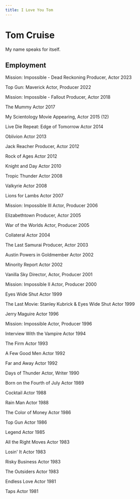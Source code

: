 ```yaml
---
title: I Love You Tom
---
```


# Tom Cruise

My name speaks for itself.

## Employment

Mission: Impossible - Dead Reckoning
Producer, Actor 2023

Top Gun: Maverick
Actor, Producer 2022 

Mission: Impossible - Fallout
Producer, Actor 2018 

The Mummy
Actor 2017 

My Scientology Movie
Appearing, Actor 2015 (12) 

Live Die Repeat: Edge of Tomorrow
Actor 2014 

Oblivion
Actor 2013 

Jack Reacher
Producer, Actor 2012

Rock of Ages
Actor 2012 

Knight and Day
Actor 2010 

Tropic Thunder
Actor 2008 

Valkyrie
Actor 2008 

Lions for Lambs
Actor 2007 

Mission: Impossible III
Actor, Producer 2006 

Elizabethtown
Producer, Actor 2005 

War of the Worlds
Actor, Producer 2005 

Collateral
Actor 2004 

The Last Samurai
Producer, Actor 2003 

Austin Powers in Goldmember
Actor 2002 

Minority Report
Actor 2002 

Vanilla Sky
Director, Actor, Producer 2001 

Mission: Impossible II
Actor, Producer 2000 

Eyes Wide Shut
Actor 1999 

The Last Movie: Stanley Kubrick & Eyes Wide Shut
Actor 1999

Jerry Maguire
Actor 1996 

Mission: Impossible
Actor, Producer 1996 

Interview With the Vampire
Actor 1994 

The Firm
Actor 1993 

A Few Good Men
Actor 1992 

Far and Away
Actor 1992 

Days of Thunder
Actor, Writer 1990 

Born on the Fourth of July
Actor 1989 

Cocktail
Actor 1988 

Rain Man
Actor 1988 

The Color of Money
Actor 1986 

Top Gun
Actor 1986

Legend
Actor 1985 

All the Right Moves
Actor 1983 

Losin' It
Actor 1983 

Risky Business
Actor 1983 

The Outsiders
Actor 1983 

Endless Love
Actor 1981

Taps
Actor 1981 
